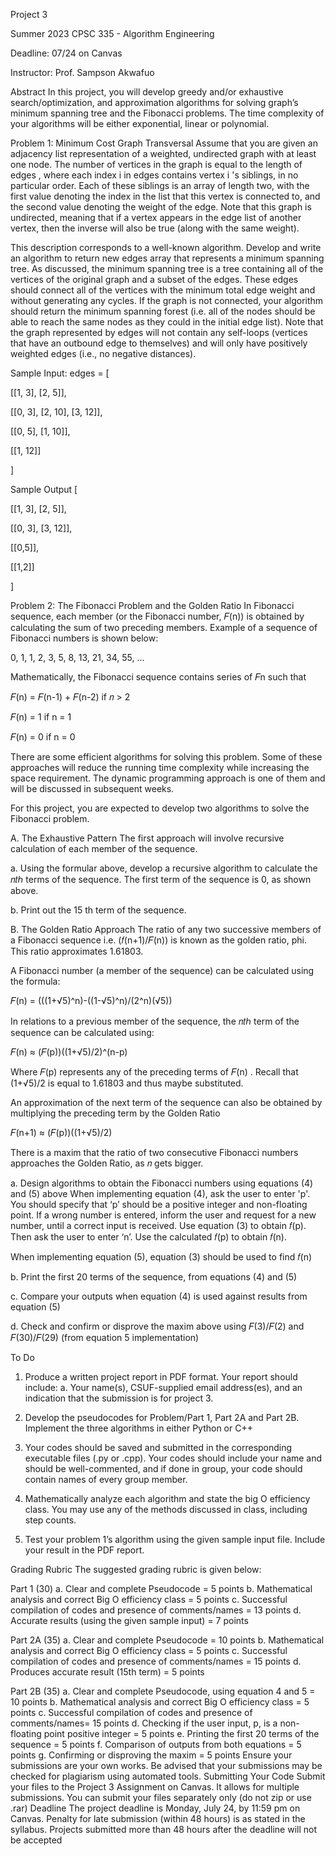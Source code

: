 Project 3

Summer 2023 CPSC 335 - Algorithm Engineering

Deadline: 07/24 on Canvas

Instructor: Prof. Sampson Akwafuo

Abstract
In this project, you will develop greedy and/or exhaustive search/optimization, and approximation
algorithms for solving graph’s minimum spanning tree and the Fibonacci problems. The time
complexity of your algorithms will be either exponential, linear or polynomial.

Problem 1: Minimum Cost Graph Transversal
Assume that you are given an adjacency list representation of a weighted, undirected graph with
at least one node. The number of vertices in the graph is equal to the length of edges , where each
index i in edges contains vertex i 's siblings, in no particular order. Each of these siblings is an
array of length two, with the first value denoting the index in the list that this vertex is connected
to, and the second value denoting the weight of the edge. Note that this graph is undirected,
meaning that if a vertex appears in the edge list of another vertex, then the inverse will also be true
(along with the same weight).

This description corresponds to a well-known algorithm.
Develop and write an algorithm to return new edges array that represents a minimum spanning
tree. As discussed, the minimum spanning tree is a tree containing all of the vertices of the original
graph and a subset of the edges. These edges should connect all of the vertices with the minimum
total edge weight and without generating any cycles. If the graph is not connected, your algorithm
should return the minimum spanning forest (i.e. all of the nodes should be able to reach the same
nodes as they could in the initial edge list). Note that the graph represented by edges will not
contain any self-loops (vertices that have an outbound edge to themselves) and will only have
positively weighted edges (i.e., no negative distances).

Sample Input:
edges = [

[[1, 3], [2, 5]],

[[0, 3], [2, 10], [3, 12]],

[[0, 5], [1, 10]],

[[1, 12]]

]

Sample Output
[

[[1, 3], [2, 5]],

[[0, 3], [3, 12]],

[[0,5]],

[[1,2]]

]

Problem 2: The Fibonacci Problem and the Golden Ratio
In Fibonacci sequence, each member (or the Fibonacci number, 𝐹(n)) is obtained by calculating the
sum of two preceding members. Example of a sequence of Fibonacci numbers is shown below:

0, 1, 1, 2, 3, 5, 8, 13, 21, 34, 55, ...

Mathematically, the Fibonacci sequence contains series of 𝐹n such that

𝐹(n) = 𝐹(n-1) + 𝐹(n-2) if 𝑛 > 2

𝐹(n) = 1 if n = 1

𝐹(n) = 0 if n = 0

There are some efficient algorithms for solving this problem. Some of these approaches will reduce
the running time complexity while increasing the space requirement. The dynamic programming
approach is one of them and will be discussed in subsequent weeks.

For this project, you are expected to develop two algorithms to solve the Fibonacci problem.

A. The Exhaustive Pattern
The first approach will involve recursive calculation of each member of the sequence.

a. Using the formular above, develop a recursive algorithm to calculate the 𝑛𝑡ℎ terms of the
sequence. The first term of the sequence is 0, as shown above.

b. Print out the 15 th term of the sequence.

B. The Golden Ratio Approach
The ratio of any two successive members of a Fibonacci sequence i.e. (𝑓(n+1)/𝐹(n)) is known as the
golden ratio, phi. This ratio approximates 1.61803.

A Fibonacci number (a member of the sequence) can be calculated using the formula:

𝐹(n) = (((1+√5)^n)-((1-√5)^n)/(2^n)(√5))

In relations to a previous member of the sequence, the 𝑛𝑡ℎ term of the sequence can be calculated
using:

𝐹(n) ≈ (𝐹(p))((1+√5)/2)^(n-p)

Where 𝐹(p) represents any of the preceding terms of 𝐹(n) . Recall that (1+√5)/2 is equal to 1.61803 and
thus maybe substituted.

An approximation of the next term of the sequence can also be obtained by multiplying the
preceding term by the Golden Ratio

𝐹(n+1) ≈ (𝐹(p))((1+√5)/2)

There is a maxim that the ratio of two consecutive Fibonacci numbers approaches the Golden
Ratio, as 𝑛 gets bigger.

a. Design algorithms to obtain the Fibonacci numbers using equations (4) and (5) above
When implementing equation (4), ask the user to enter 'p'. You should specify that ‘p’
should be a positive integer and non-floating point. If a wrong number is entered, inform
the user and request for a new number, until a correct input is received. Use equation (3)
to obtain 𝑓(p). Then ask the user to enter ‘n’. Use the calculated 𝑓(p) to obtain 𝑓(n).

When implementing equation (5), equation (3) should be used to find 𝑓(n)

b. Print the first 20 terms of the sequence, from equations (4) and (5)

c. Compare your outputs when equation (4) is used against results from equation (5)

d. Check and confirm or disprove the maxim above using 𝐹(3)/𝐹(2) and 𝐹(30)/𝐹(29) (from equation
5 implementation)

To Do

1. Produce a written project report in PDF format. Your report should include:
a. Your name(s), CSUF-supplied email address(es), and an indication that the
submission is for project 3.

2. Develop the pseudocodes for Problem/Part 1, Part 2A and Part 2B. Implement the three
algorithms in either Python or C++

3. Your codes should be saved and submitted in the corresponding executable files (.py or
.cpp). Your codes should include your name and should be well-commented, and if done
in group, your code should contain names of every group member.

4. Mathematically analyze each algorithm and state the big O efficiency class. You may use
any of the methods discussed in class, including step counts.

5. Test your problem 1’s algorithm using the given sample input file. Include your result in
the PDF report.

Grading Rubric
The suggested grading rubric is given below:

Part 1 (30)
a. Clear and complete Pseudocode = 5 points
b. Mathematical analysis and correct Big O efficiency class = 5 points
c. Successful compilation of codes and presence of comments/names = 13 points
d. Accurate results (using the given sample input) = 7 points

Part 2A (35)
a. Clear and complete Pseudocode = 10 points
b. Mathematical analysis and correct Big O efficiency class = 5 points
c. Successful compilation of codes and presence of comments/names = 15 points
d. Produces accurate result (15th term) = 5 points

Part 2B (35)
a. Clear and complete Pseudocode, using equation 4 and 5 = 10 points
b. Mathematical analysis and correct Big O efficiency class = 5 points
c. Successful compilation of codes and presence of comments/names= 15 points
d. Checking if the user input, p, is a non-floating point positive integer = 5 points
e. Printing the first 20 terms of the sequence = 5 points
f. Comparison of outputs from both equations = 5 points
g. Confirming or disproving the maxim = 5 points
Ensure your submissions are your own works. Be advised that your submissions may be checked
for plagiarism using automated tools.
Submitting Your Code
Submit your files to the Project 3 Assignment on Canvas. It allows for multiple submissions. You
can submit your files separately only (do not zip or use .rar)
Deadline
The project deadline is Monday, July 24, by 11:59 pm on Canvas.
Penalty for late submission (within 48 hours) is as stated in the syllabus. Projects submitted more
than 48 hours after the deadline will not be accepted
